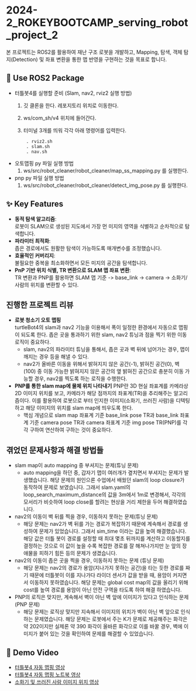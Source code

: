# 2024-2_ROKEYBOOTCAMP_serving_robot_project_2
본 프로젝트는 ROS2를 활용하여 재난 구조 로봇을 개발하고, Mapping, 탐색, 객체 탐지(Detection) 및 좌표 변환을 통한 맵 반영을 구현하는 것을 목표로 합니다.

## 🚀 Use ROS2 Package
- 터틀봇4를 실행할 준비 (Slam, nav2, rviz2 실행 방법)
  1. 깃 클론을 한다. 레포지토리 위치로 이동한다.
  2. ws/com_sh/v4 위치에 들어간다.
  3. 터미널 3개를 띄워 각각 아래 명령어를 입력한다.

          . rviz2.sh  
          . slam.sh 
          . nav.sh  

- 오토맵핑 py 파일 실행 방법<br/>
  1. ws/src/robot_cleaner/robot_cleaner/map_ss_mapping.py 를 실행한다.<br/>
- pnp py 파일 실행 방법<br/>
  1. ws/src/robot_cleaner/robot_cleaner/detect_img_pose.py 를 실행한다.<br/>
## ✨ Key Features

- **동적 탐색 알고리즘**:  <br/>
  로봇이 SLAM으로 생성된 지도에서 가장 먼 미지의 영역을 식별하고 순차적으로 탐색합니다.
- **파라미터 최적화**:  <br/>
  좁은 경로에서도 원활한 탐색이 가능하도록 매개변수를 조정했습니다.
- **효율적인 커버리지**:  <br/>
  불필요한 중복을 최소화하면서 모든 미지의 공간을 탐색합니다.
- **PnP 기반 위치 식별, TR 변환으로 SLAM 맵 좌표 변환**: <br/>
  TR 변환과 PNP를 활용하면 SLAM 맵 기준 -> base_link → camera → 소화기/사람의 위치를 변환할 수 있다.

## 진행한 프로젝트 리뷰
 - **로봇 청소기 오토 맵핑** <br/>
   turtleBot4의 slam과 nav2 기능을 이용해서 폭이 일정한 환경에서 자동으로 맵핑이 되도록 한다. 좁은 곳을 통과하기 위한 slam, nav2 튜닝과 점을 찍기 위한 이동 로직이 중요하다.
   <br/>
    - slam, nav2의 파라미터 튜닝을 통해서, 좁은 곳과 벽 뒤에 넘어가는 경우, 맵이 깨지는 경우 등을 해낼 수 있다. <br/>
    - nav2가 올바른 이동을 위해서 밝혀지지 않은 공간(-1), 밝혀진 공간(0), 벽(100) 중 이동 가능한 밝혀지지 않은 공간의 옆 밝혀진 공간으로 충분히 이동 가능할 경우, nav2를 찍도록 하는 로직을 수행한다. <br/>
 - **PNP를 통한 slam map에 물체 위치 나타내기**
   PNP란 3D 현실 좌표계를 카메라상 2D 이미지 위치를 보고, 카메라가 해당 점까지의 좌표계(TR)을 추리해주는 알고리즘이다. 이를 활용하여 로봇으로 부터 인지한 이미지(소화기, 쓰러진 사람)을 디텍팅하고 해당 이미지의 위치를 slam map에 띄우도록 한다.
   - 핵심 개념으로 slam map 좌표계 기준 base_link pose TR과 base_link 좌표계 기준 camera pose TR과 camera 좌표계 기준 img pose TR(PNP)를 각각 구하여 연산하여 구하는 것이 중요하다. 

## 겪었던 문제사항과 해결 방법들
  - slam map이 auto mapping 중 부셔지는 문제(튜닝 문제)
    - auto mapping을 하던 중, 갑자기 맵이 여러개가 곂치면서 부셔지는 문제가 발생했습니다. 해당 문제의 원인으론 수업에서 배웠던 slam의 loop closure가 동작하여 문제로 보였습니다. 그래서 slam.yaml의 loop_search_maximum_distance의 값을 3m에서 1m로 변경해서, 각각의 모서리가 비슷하여 loop close를 할려는 현상을 거리 제한을 두어 해결하였습니다.
  - nav2의 이동이 벽 뒤를 찍을 경우, 이동하지 못하는 문제(튜닝 문제)
    - 해당 문제는 nav2가 벽 뒤를 가는 경로가 복잡하기 때문에 계속해서 경로를 생성하여 문제가 있었습니다. 그래서 sim_time 이라는 값을 높여 해결했습니다. 해당 값은 터틀 봇이 경로를 설정할 때 최대 몇초 뒤까지를 계산하고 이동할지를 결정하는 것으로 이 값이 높을 수록 복잡한 경로를 잘 해쳐나가지만 눈 앞의 장애물을 피하기 힘든 등의 문제가 생겼습니다.
  - nav2의 이동이 좁은 곳을 찍을 경우, 이동하지 못하는 문제 (튜닝 문제)
    - 해당 문제는 nav2의 경로가 용암(지나가지 못하는 공간)을 타는 듯한 경로를 짜기 때문에 터틀봇이 이를 지나가다 라이더 센서가 값을 받을 때, 용암이 커지면서 이동하지 못하였습니다. 해당 문제는 global cost map의 값을 올리기 위해 cost를 높여 경로를 용암이 아닌 안전 구역을 타도록 하여 해결 하였습니다.
  - PNP의 로직은 맞지만, 계속해서 벽이 아닌 벽 앞에 이미지가 있다고 인식하는 문제 (PNP 문제)
    - 해당 문제는 로직상 맞지만 지속해서 이미지의 위치가 벽이 아닌 벽 앞으로 인식하는 문제였습니다. 해당 문제는 로봇에서 주는 K가 문제로 제공해주는 화각은 약 202이지만 실제론 약 390 화각이 올바른 화각으로 이를 바꿀 경우, 벽에 이미지가 붙어 있는 것을 확인하여 문제를 해결할 수 있었습니다.

## 🎥 Demo Video
- [터틀봇4 자동 맵핑 영상](https://youtu.be/OAdRA_p5VME)
- [터틀봇4 자동 맵핑 노트북 영상](https://youtube.com/shorts/3EIw-CQubxo?feature=share)
- [소화기 및 쓰러진 사람 이미지 위치 영상](https://youtube.com/shorts/we-peWtMpCA?feature=share)


